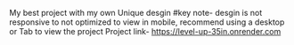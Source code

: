 My best project with my own Unique desgin
#key note- 
 desgin is not responsive to not optimized to view in mobile, recommend using a desktop or Tab to view the project 
Project link- https://level-up-35in.onrender.com
